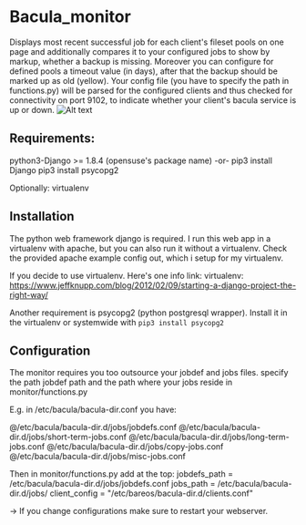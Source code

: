 # Bacula_monitor
Displays most recent successful job for each client's fileset pools on one page and additionally compares
it to your configured jobs to show by markup, whether a backup is missing. Moreover you can configure for
defined pools a timeout value (in days), after that the backup should be marked up as old (yellow).
Your config file (you have to specify the path in functions.py) will be parsed for the configured clients
and thus checked for connectivity on port 9102, to indicate whether your client's bacula service is up or down.
![Alt text](http://i.imgur.com/rZgGjdp.jpg "web-ui")

## Requirements:
python3-Django >= 1.8.4 (opensuse's package name)
 -or-
pip3 install Django
pip3 install psycopg2

Optionally:
virtualenv


## Installation
The python web framework django is required. I run this web app in a virtualenv with 
apache, but you can also run it without a virtualenv. 
Check the provided apache example config out, which i setup for my virtualenv.

If you decide to use virtualenv. Here's one info link:
virtualenv: 
https://www.jeffknupp.com/blog/2012/02/09/starting-a-django-project-the-right-way/

Another requirement is psycopg2 (python postgresql wrapper).
Install it in the virtualenv or systemwide with `pip3 install psycopg2`


## Configuration
The monitor requires you too outsource your jobdef and jobs files.
specify the path jobdef path and the path where your jobs reside in monitor/functions.py

E.g. in  /etc/bacula/bacula-dir.conf you have:

@/etc/bacula/bacula-dir.d/jobs/jobdefs.conf
@/etc/bacula/bacula-dir.d/jobs/short-term-jobs.conf
@/etc/bacula/bacula-dir.d/jobs/long-term-jobs.conf
@/etc/bacula/bacula-dir.d/jobs/copy-jobs.conf
@/etc/bacula/bacula-dir.d/jobs/misc-jobs.conf

Then in monitor/functions.py add at the top:
jobdefs_path = /etc/bacula/bacula-dir.d/jobs/jobdefs.conf
jobs_path = /etc/bacula/bacula-dir.d/jobs/
client_config = "/etc/bareos/bacula-dir.d/clients.conf"

-> If you change configurations make sure to restart your webserver.

